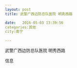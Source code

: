 ```yaml
--- 
layout: post 
title: 武警广西边防总队医院 明秀西路

date:   2016-05-03 13:39:56 
categories:其他  
city:南宁
  
--- 
```

   
武警广西边防总队医院 明秀西路

信息

